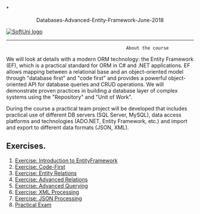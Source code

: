  *<p align="center"> Databases-Advanced-Entity-Framework-June-2018<p>
<a href="https://softuni.bg/trainings/1972/databases-advanced-entity-framework-june-2018">  ![SoftUni logo][logo] <a/>

[logo]: http://innovationstarterbox.bg/wp-content/uploads/2016/05/Softuni_logo_trasparent.png "Logo Title Text 2"

---

                                                 About the course

We will look at details with a modern ORM technology: the Entity Framework (EF), which is a practical standard for ORM in C# and .NET applications. EF allows mapping between a relational base and an object-oriented model through "database first" and "code first" and provides a powerful object-oriented API for database queries and CRUD operations. We will demonstrate proven practices in building a database layer of complex systems using the "Repository" and "Unit of Work".

During the course a practical team project will be developed that includes practical use of different DB servers (SQL Server, MySQL), data access platforms and technologies (ADO.NET, Entity Framework, etc.) and import and export to different data formats (JSON, XML).

## Exercises.
1. <a href="https://github.com/melikpehlivanov/Databases-Advanced-Entity-Framework-June-2018/tree/master/Exercises%20-%20Introduction%20to%20Entity%20Framework"> Exercise: Introduction to EntityFramework </a> 
2. <a href="https://github.com/melikpehlivanov/Databases-Advanced-Entity-Framework-June-2018/tree/master/Exercises%20-%20Code%20First"> Exercise: Code-First </a> 
3. <a href="https://github.com/melikpehlivanov/Databases-Advanced-Entity-Framework-June-2018/tree/master/Exercises%20-%20Entity%20Relations"> Exercise: Entity Relations </a> 
4. <a href="https://github.com/melikpehlivanov/Databases-Advanced-Entity-Framework-June-2018/tree/master/Exercises%20-%20Advanced%20Relations"> Exercise: Advanced Relations  </a>
5. <a href="https://github.com/melikpehlivanov/Databases-Advanced-Entity-Framework-June-2018/tree/master/Exercises%20-%20Advanced%20Querying"> Exercise: Advanced Querying </a>
6. <a href="https://github.com/melikpehlivanov/Databases-Advanced-Entity-Framework-June-2018/tree/master/Exercises%20-%20External%20Format%20Processing"> Exercise: XML Processing </a>
7. <a href="https://github.com/melikpehlivanov/Databases-Advanced-Entity-Framework-June-2018/tree/master/Exercises%20-%20External%20Format%20Processing"> Exercise: JSON Processing</a>
8. <a href=""> Practical Exam</a>
